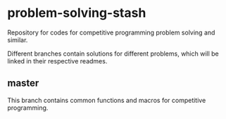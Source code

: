 # problem-solving-stash
Repository for codes for competitive programming problem solving and similar.

Different branches contain solutions for different problems, which will be linked in their respective readmes. 

## master
This branch contains common functions and macros for competitive programming.
